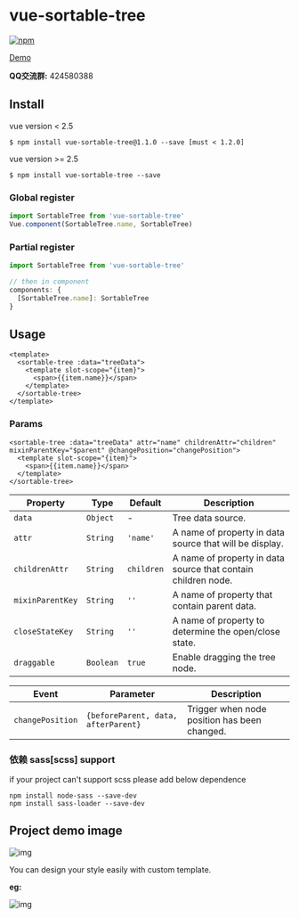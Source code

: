 # vue-sortable-tree
[![npm](https://img.shields.io/npm/v/vue-sortable-tree.svg?style=flat-square)](https://www.npmjs.com/package/vue-sortable-tree)

[Demo](http://examples.itrydo.com/vue-sortable-tree/index.html)

 **QQ交流群:** 424580388

## Install
vue version < 2.5
```
$ npm install vue-sortable-tree@1.1.0 --save [must < 1.2.0]
```
vue version >= 2.5
```
$ npm install vue-sortable-tree --save
```

### Global register
```javascript
import SortableTree from 'vue-sortable-tree'
Vue.component(SortableTree.name, SortableTree)
```

### Partial register
```javascript
import SortableTree from 'vue-sortable-tree'

// then in component
components: {
  [SortableTree.name]: SortableTree
}
```
## Usage
```vue
<template>
  <sortable-tree :data="treeData">
    <template slot-scope="{item}">
      <span>{{item.name}}</span>
    </template>
  </sortable-tree>
</template>
```

### Params
```vue
<sortable-tree :data="treeData" attr="name" childrenAttr="children" mixinParentKey="$parent" @changePosition="changePosition">
  <template slot-scope="{item}">
    <span>{{item.name}}</span>
  </template>
</sortable-tree>
```

Property | Type | Default | Description
-------- | ---- | ------- | -----------
`data` | `Object` | - | Tree data source.
`attr` | `String` | `'name'` | A name of property in data source that will be display.
`childrenAttr` | `String` | `children` | A name of property in data source that contain children node.
`mixinParentKey` | `String` | `''` | A name of property that contain parent data.
`closeStateKey` | `String` | `''` | A name of property to determine the open/close state.
`draggable` | `Boolean` | `true` | Enable dragging the tree node.

Event | Parameter | Description
----- | --------- | -----------
`changePosition` | `{beforeParent, data, afterParent}` | Trigger when node position has been changed.


### 依赖 sass[scss] support
if your project can't support scss  please add below dependence

```
npm install node-sass --save-dev
npm install sass-loader --save-dev
```

## Project demo image
![img](./example/src/assets/tree.png)

You can design your style easily with custom template.

**eg:**

![img](./example/src/assets/tree-ext.png)
